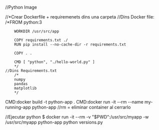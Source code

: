 //Python Image

//*Crear Dockerfile + requiremenets dins una carpeta
	//Dins Docker file:
		/*FROM python:3

		WORKDIR /usr/src/app

		COPY requirements.txt ./
		RUN pip install --no-cache-dir -r requirements.txt

		COPY . .

		CMD [ "python", "./hello-world.py" ]
		*/
	//Dins Requirements.txt
		/*
		numpy
		pandas
		matplotlib
		*/

 CMD:docker build -t python-app .
 CMD:docker run -it --rm --name my-running-app python-app //rm = eliminar container al cerrarlo

 //Ejecutar python
$ docker run -it --rm -v "$PWD":/usr/src/myapp -w /usr/src/myapp python-app python versions.py
